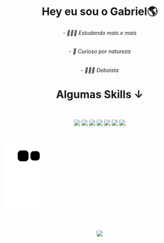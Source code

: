 ### <h1 align="center" >Hey eu sou o Gabriel🌎</h1>


<h6 align="center" >- 👩🏻‍💻 Estudando mais e mais</h6>
<h6 align="center" >- 👀 Curioso por natureza</h6>
<h6 align="center" >- 🧘🏻‍♂️ Deboista</h6>



<h1 align="center"> Algumas Skills ↓</h1>
<div style="display: inline_block"><br>
<p align="center">
<img src="https://img.shields.io/badge/GitHub-100000?style=for-the-badge&logo=github&logoColor=white"/>
<img src="https://img.shields.io/badge/HTML5-E34F26?style=for-the-badge&logo=html5&logoColor=white"/> 
<img src="https://img.shields.io/badge/CSS3-1572B6?style=for-the-badge&logo=css3&logoColor=white"/>
<img src="https://img.shields.io/badge/JavaScript-F7DF1E?style=for-the-badge&logo=javascript&logoColor=black"/> 
<img src="https://img.shields.io/badge/MySQL-00000F?style=for-the-badge&logo=mysql&logoColor=white"/> 
<img src="https://img.shields.io/badge/Python-14354C?style=for-the-badge&logo=python&logoColor=white"/>
<img src="https://img.shields.io/badge/Git-E34F26?style=for-the-badge&logo=git&logoColor=white"/></p>
</div>                         

## 

<div>
 
 ![Snake animation](https://github.com/rafaballerini/rafaballerini/blob/output/github-contribution-grid-snake.svg)
</div>

<h1 align="center"><img src="https://media.tenor.com/zk6OuE-RGngAAAAC/midoriya-izuku-anime-stud.gif" width="500"/></h1>
